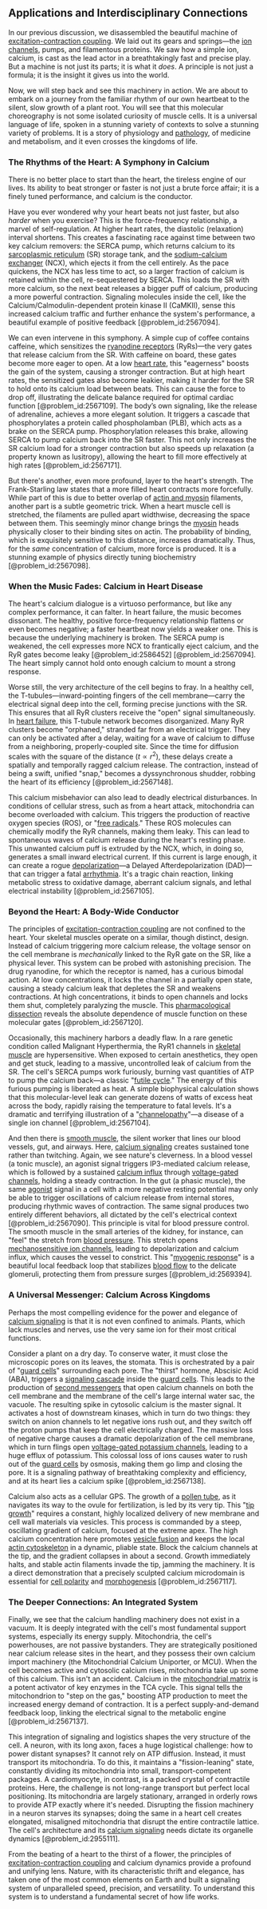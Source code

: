 ## Applications and Interdisciplinary Connections

In our previous discussion, we disassembled the beautiful machine of [excitation-contraction coupling](@article_id:152364). We laid out its gears and springs—the [ion channels](@article_id:143768), pumps, and filamentous proteins. We saw how a simple ion, calcium, is cast as the lead actor in a breathtakingly fast and precise play. But a machine is not just its parts; it is what it *does*. A principle is not just a formula; it is the insight it gives us into the world.

Now, we will step back and see this machinery in action. We are about to embark on a journey from the familiar rhythm of our own heartbeat to the silent, slow growth of a plant root. You will see that this molecular choreography is not some isolated curiosity of muscle cells. It is a universal language of life, spoken in a stunning variety of contexts to solve a stunning variety of problems. It is a story of physiology and [pathology](@article_id:193146), of medicine and metabolism, and it even crosses the kingdoms of life.

### The Rhythms of the Heart: A Symphony in Calcium

There is no better place to start than the heart, the tireless engine of our lives. Its ability to beat stronger or faster is not just a brute force affair; it is a finely tuned performance, and calcium is the conductor.

Have you ever wondered why your heart beats not just faster, but also *harder* when you exercise? This is the force-frequency relationship, a marvel of self-regulation. At higher heart rates, the diastolic (relaxation) interval shortens. This creates a fascinating race against time between two key calcium removers: the SERCA pump, which returns calcium to its [sarcoplasmic reticulum](@article_id:150764) (SR) storage tank, and the [sodium-calcium exchanger](@article_id:142529) (NCX), which ejects it from the cell entirely. As the pace quickens, the NCX has less time to act, so a larger fraction of calcium is retained within the cell, re-sequestered by SERCA. This loads the SR with more calcium, so the next beat releases a bigger puff of calcium, producing a more powerful contraction. Signaling molecules inside the cell, like the Calcium/Calmodulin-dependent protein kinase II (CaMKII), sense this increased calcium traffic and further enhance the system's performance, a beautiful example of positive feedback [@problem_id:2567094].

We can even intervene in this symphony. A simple cup of coffee contains caffeine, which sensitizes the [ryanodine receptors](@article_id:149370) (RyRs)—the very gates that release calcium from the SR. With caffeine on board, these gates become more eager to open. At a low [heart rate](@article_id:150676), this "eagerness" boosts the gain of the system, causing a stronger contraction. But at high heart rates, the sensitized gates also become leakier, making it harder for the SR to hold onto its calcium load between beats. This can cause the force to drop off, illustrating the delicate balance required for optimal cardiac function [@problem_id:2567109]. The body’s own signaling, like the release of adrenaline, achieves a more elegant solution. It triggers a cascade that phosphorylates a protein called phospholamban (PLB), which acts as a brake on the SERCA pump. Phosphorylation releases this brake, allowing SERCA to pump calcium back into the SR faster. This not only increases the SR calcium load for a stronger contraction but also speeds up relaxation (a property known as lusitropy), allowing the heart to fill more effectively at high rates [@problem_id:2567171].

But there's another, even more profound, layer to the heart's strength. The Frank-Starling law states that a more filled heart contracts more forcefully. While part of this is due to better overlap of [actin and myosin](@article_id:147665) filaments, another part is a subtle geometric trick. When a heart muscle cell is stretched, the filaments are pulled apart widthwise, decreasing the space between them. This seemingly minor change brings the [myosin](@article_id:172807) heads physically closer to their binding sites on actin. The probability of binding, which is exquisitely sensitive to this distance, increases dramatically. Thus, for the *same* concentration of calcium, more force is produced. It is a stunning example of physics directly tuning biochemistry [@problem_id:2567098].

### When the Music Fades: Calcium in Heart Disease

The heart's calcium dialogue is a virtuoso performance, but like any complex performance, it can falter. In heart failure, the music becomes dissonant. The healthy, positive force-frequency relationship flattens or even becomes negative; a faster heartbeat now yields a weaker one. This is because the underlying machinery is broken. The SERCA pump is weakened, the cell expresses more NCX to frantically eject calcium, and the RyR gates become leaky [@problem_id:2586452] [@problem_id:2567094]. The heart simply cannot hold onto enough calcium to mount a strong response.

Worse still, the very architecture of the cell begins to fray. In a healthy cell, the T-tubules—inward-pointing fingers of the cell membrane—carry the electrical signal deep into the cell, forming precise junctions with the SR. This ensures that all RyR clusters receive the "open" signal simultaneously. In [heart failure](@article_id:162880), this T-tubule network becomes disorganized. Many RyR clusters become "orphaned," stranded far from an electrical trigger. They can only be activated after a delay, waiting for a wave of calcium to diffuse from a neighboring, properly-coupled site. Since the time for diffusion scales with the square of the distance ($t \propto r^2$), these delays create a spatially and temporally ragged calcium release. The contraction, instead of being a swift, unified "snap," becomes a dyssynchronous shudder, robbing the heart of its efficiency [@problem_id:2567148].

This calcium misbehavior can also lead to deadly electrical disturbances. In conditions of cellular stress, such as from a heart attack, mitochondria can become overloaded with calcium. This triggers the production of reactive oxygen species (ROS), or "[free radicals](@article_id:163869)." These ROS molecules can chemically modify the RyR channels, making them leaky. This can lead to spontaneous waves of calcium release during the heart's resting phase. This unwanted calcium puff is extruded by the NCX, which, in doing so, generates a small inward electrical current. If this current is large enough, it can create a rogue [depolarization](@article_id:155989)—a Delayed Afterdepolarization (DAD)—that can trigger a fatal [arrhythmia](@article_id:154927). It's a tragic chain reaction, linking metabolic stress to oxidative damage, aberrant calcium signals, and lethal electrical instability [@problem_id:2567105].

### Beyond the Heart: A Body-Wide Conductor

The principles of [excitation-contraction coupling](@article_id:152364) are not confined to the heart. Your skeletal muscles operate on a similar, though distinct, design. Instead of calcium triggering more calcium release, the voltage sensor on the cell membrane is *mechanically* linked to the RyR gate on the SR, like a physical lever. This system can be probed with astonishing precision. The drug ryanodine, for which the receptor is named, has a curious bimodal action. At low concentrations, it locks the channel in a partially open state, causing a steady calcium leak that depletes the SR and weakens contractions. At high concentrations, it binds to open channels and locks them shut, completely paralyzing the muscle. This [pharmacological dissection](@article_id:169781) reveals the absolute dependence of muscle function on these molecular gates [@problem_id:2567120].

Occasionally, this machinery harbors a deadly flaw. In a rare genetic condition called Malignant Hyperthermia, the RyR1 channels in [skeletal muscle](@article_id:147461) are hypersensitive. When exposed to certain anesthetics, they open and get stuck, leading to a massive, uncontrolled leak of calcium from the SR. The cell's SERCA pumps work furiously, burning vast quantities of ATP to pump the calcium back—a classic "[futile cycle](@article_id:164539)." The energy of this furious pumping is liberated as heat. A simple biophysical calculation shows that this molecular-level leak can generate dozens of watts of excess heat across the body, rapidly raising the temperature to fatal levels. It's a dramatic and terrifying illustration of a "[channelopathy](@article_id:156063)"—a disease of a single ion channel [@problem_id:2567104].

And then there is [smooth muscle](@article_id:151904), the silent worker that lines our blood vessels, gut, and airways. Here, [calcium signaling](@article_id:146847) creates sustained tone rather than twitching. Again, we see nature's cleverness. In a blood vessel (a tonic muscle), an agonist signal triggers IP3-mediated calcium release, which is followed by a sustained [calcium influx](@article_id:268803) through [voltage-gated channels](@article_id:143407), holding a steady contraction. In the gut (a phasic muscle), the same [agonist](@article_id:163003) signal in a cell with a more negative resting potential may only be able to trigger oscillations of calcium release from internal stores, producing rhythmic waves of contraction. The same signal produces two entirely different behaviors, all dictated by the cell's electrical context [@problem_id:2567090]. This principle is vital for blood pressure control. The smooth muscle in the small arteries of the kidney, for instance, can "feel" the stretch from [blood pressure](@article_id:177402). This stretch opens [mechanosensitive ion channels](@article_id:164652), leading to depolarization and calcium influx, which causes the vessel to constrict. This "[myogenic response](@article_id:165993)" is a beautiful local feedback loop that stabilizes [blood flow](@article_id:148183) to the delicate glomeruli, protecting them from pressure surges [@problem_id:2569394].

### A Universal Messenger: Calcium Across Kingdoms

Perhaps the most compelling evidence for the power and elegance of [calcium signaling](@article_id:146847) is that it is not even confined to animals. Plants, which lack muscles and nerves, use the very same ion for their most critical functions.

Consider a plant on a dry day. To conserve water, it must close the microscopic pores on its leaves, the stomata. This is orchestrated by a pair of "[guard cells](@article_id:149117)" surrounding each pore. The "thirst" hormone, Abscisic Acid (ABA), triggers a [signaling cascade](@article_id:174654) inside the [guard cells](@article_id:149117). This leads to the production of [second messengers](@article_id:141313) that open calcium channels on both the cell membrane and the membrane of the cell's large internal water sac, the vacuole. The resulting spike in cytosolic calcium is the master signal. It activates a host of downstream kinases, which in turn do two things: they switch on anion channels to let negative ions rush out, and they switch off the proton pumps that keep the cell electrically charged. The massive loss of negative charge causes a dramatic depolarization of the cell membrane, which in turn flings open [voltage-gated potassium channels](@article_id:148989), leading to a huge efflux of potassium. This colossal loss of ions causes water to rush out of the [guard cells](@article_id:149117) by osmosis, making them go limp and closing the pore. It is a signaling pathway of breathtaking complexity and efficiency, and at its heart lies a calcium spike [@problem_id:2567138].

Calcium also acts as a cellular GPS. The growth of a [pollen tube](@article_id:272365), as it navigates its way to the ovule for fertilization, is led by its very tip. This "[tip growth](@article_id:163815)" requires a constant, highly localized delivery of new membrane and cell wall materials via vesicles. This process is commanded by a steep, oscillating gradient of calcium, focused at the extreme apex. The high calcium concentration here promotes [vesicle fusion](@article_id:162738) and keeps the local [actin cytoskeleton](@article_id:267249) in a dynamic, pliable state. Block the calcium channels at the tip, and the gradient collapses in about a second. Growth immediately halts, and stable actin filaments invade the tip, jamming the machinery. It is a direct demonstration that a precisely sculpted calcium microdomain is essential for [cell polarity](@article_id:144380) and [morphogenesis](@article_id:153911) [@problem_id:2567117].

### The Deeper Connections: An Integrated System

Finally, we see that the calcium handling machinery does not exist in a vacuum. It is deeply integrated with the cell's most fundamental support systems, especially its energy supply. Mitochondria, the cell's powerhouses, are not passive bystanders. They are strategically positioned near calcium release sites in the heart, and they possess their own calcium import machinery (the Mitochondrial Calcium Uniporter, or MCU). When the cell becomes active and cytosolic calcium rises, mitochondria take up some of this calcium. This isn't an accident. Calcium in the [mitochondrial matrix](@article_id:151770) is a potent activator of key enzymes in the TCA cycle. This signal tells the mitochondrion to "step on the gas," boosting ATP production to meet the increased energy demand of contraction. It is a perfect supply-and-demand feedback loop, linking the electrical signal to the metabolic engine [@problem_id:2567137].

This integration of signaling and logistics shapes the very structure of the cell. A neuron, with its long axon, faces a huge logistical challenge: how to power distant synapses? It cannot rely on ATP diffusion. Instead, it must transport its mitochondria. To do this, it maintains a "fission-leaning" state, constantly dividing its mitochondria into small, transport-competent packages. A cardiomyocyte, in contrast, is a packed crystal of contractile proteins. Here, the challenge is not long-range transport but perfect local positioning. Its mitochondria are largely stationary, arranged in orderly rows to provide ATP exactly where it's needed. Disrupting the fission machinery in a neuron starves its synapses; doing the same in a heart cell creates elongated, misaligned mitochondria that disrupt the entire contractile lattice. The cell's architecture and its [calcium signaling](@article_id:146847) needs dictate its organelle dynamics [@problem_id:2955111].

From the beating of a heart to the thirst of a flower, the principles of [excitation-contraction coupling](@article_id:152364) and calcium dynamics provide a profound and unifying lens. Nature, with its characteristic thrift and elegance, has taken one of the most common elements on Earth and built a signaling system of unparalleled speed, precision, and versatility. To understand this system is to understand a fundamental secret of how life works.
